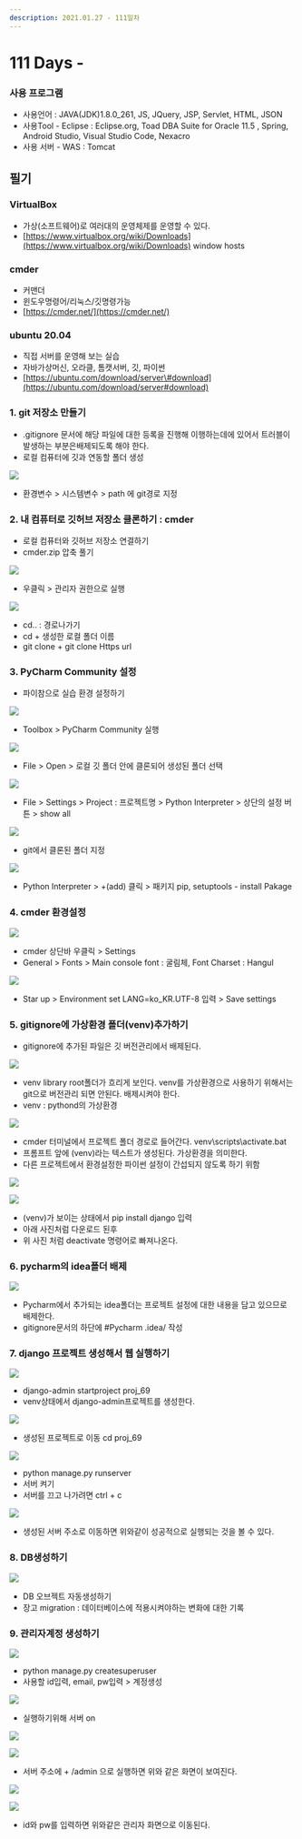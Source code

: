 ```yaml
---
description: 2021.01.27 - 111일차
---
```


# 111 Days -

### 사용 프로그램

* 사용언어 : JAVA\(JDK\)1.8.0\_261, JS, JQuery, JSP, Servlet, HTML, JSON
* 사용Tool  - Eclipse : Eclipse.org, Toad DBA Suite for Oracle 11.5 , Spring, Android Studio, Visual Studio Code, Nexacro
* 사용 서버 - WAS : Tomcat

## 필기

### VirtualBox

* 가상\(소프트웨어\)로 여러대의 운영체제를 운영할 수 있다.
* [https://www.virtualbox.org/wiki/Downloads](https://www.virtualbox.org/wiki/Downloads) window hosts

### cmder

* 커맨더
* 윈도우명령어/리눅스/깃명령가능
* [https://cmder.net/](https://cmder.net/)

### ubuntu 20.04

* 직접 서버를 운영해 보는 실습
* 자바가상머신, 오라클, 톰캣서버, 깃, 파이썬
* [https://ubuntu.com/download/server\#download](https://ubuntu.com/download/server#download)

### 1. git 저장소 만들기

* .gitignore 문서에 해당 파일에 대한 등록을 진행해 이행하는데에 있어서 트러블이 발생하는 부분은배제되도록 해야 한다.
* 로컬 컴퓨터에 깃과 연동할 폴더 생성

![](../../.gitbook/assets/6%20%2823%29.png)

* 환경변수 &gt; 시스템변수 &gt; path 에 git경로 지정

### 2. 내 컴퓨터로 깃허브 저장소 클론하기 : cmder

* 로컬 컴퓨터와 깃허브 저장소 연결하기
* cmder.zip 압축 풀기 

![](../../.gitbook/assets/7%20%2815%29.png)

* 우클릭 &gt; 관리자 권한으로 실행

![](../../.gitbook/assets/0.png)

* cd.. : 경로나가기
* cd + 생성한 로컬 폴더 이름
* git clone + git clone Https url 

### 3. PyCharm Community 설정

* 파이참으로 실습 환경 설정하기

![](../../.gitbook/assets/9%20%284%29.png)

* Toolbox &gt; PyCharm Community 실행

![](../../.gitbook/assets/2%20%2892%29.png)

* File &gt; Open &gt; 로컬 깃 폴더 안에 클론되어 생성된 폴더 선택

![](../../.gitbook/assets/3%20%2869%29.png)

* File &gt; Settings &gt; Project : 프로젝트명 &gt; Python Interpreter &gt; 상단의 설정 버튼 &gt; show all

![](../../.gitbook/assets/4%20%2848%29.png)

* git에서 클론된 폴더 지정

![](../../.gitbook/assets/5%20%2834%29.png)

* Python Interpreter &gt; +\(add\) 클릭 &gt; 패키지 pip, setuptools - install Pakage

### 4. cmder 환경설정

![](../../.gitbook/assets/8%20%2810%29.png)

* cmder 상단바 우클릭 &gt; Settings
* General &gt; Fonts &gt; Main console font : 굴림체, Font Charset : Hangul

![](../../.gitbook/assets/10%20%281%29.png)

* Star up &gt; Environment set LANG=ko\_KR.UTF-8 입력 &gt; Save settings

### 5. gitignore에 가상환경 폴더\(venv\)추가하기

* gitignore에 추가된 파일은 깃 버전관리에서 배제된다.

![](../../.gitbook/assets/11%20%284%29.png)

* venv library root폴더가 흐리게 보인다. venv를 가상환경으로 사용하기 위해서는 git으로 버전관리 되면 안된다. 배제시켜야 한다.
* venv : pythond의 가상환경

![](../../.gitbook/assets/15%20%281%29.png)

* cmder 터미널에서 프로젝트 폴더 경로로 들어간다. venv\scripts\activate.bat
* 프롬프트 앞에 \(venv\)라는 텍스트가 생성된다. 가상환경을 의미한다.
* 다른 프로젝트에서 환경설정한 파이썬 설정이 간섭되지 않도록 하기 위함

![](../../.gitbook/assets/14%20%281%29.png)

![](../../.gitbook/assets/13%20%281%29.png)

* \(venv\)가 보이는 상태에서  pip install django 입력
* 아래 사진처럼 다운로드 된후
* 위 사진 처럼 deactivate 명령어로 빠져나온다.

### 6. pycharm의 idea폴더 배제

![](../../.gitbook/assets/12%20%282%29.png)

* Pycharm에서 추가되는 idea폴더는 프로젝트 설정에 대한 내용을 담고 있으므로 배제한다.
* gitignore문서의 하단에 \#Pycharm .idea/ 작성

### 7. django 프로젝트 생성해서 웹 실행하기

![](../../.gitbook/assets/2%20%2891%29.png)

* django-admin startproject proj\_69
* venv상태에서 django-admin프로젝트를 생성한다.

![](../../.gitbook/assets/3%20%2868%29.png)

* 생성된 프로젝트로 이동 cd proj\_69

![](../../.gitbook/assets/4%20%2847%29.png)

* python manage.py runserver
* 서버 켜기
* 서버를 끄고 나가려면  ctrl + c

![](../../.gitbook/assets/5%20%2833%29.png)

* 생성된 서버 주소로 이동하면 위와같이 성공적으로 실행되는 것을 볼 수 있다.

### 8. DB생성하기

![](../../.gitbook/assets/1%20%28116%29.png)

* DB 오브젝트 자동생성하기
* 장고 migration : 데이터베이스에 적용시켜야하는 변화에 대한 기록

### 9. 관리자계정 생성하기

![](../../.gitbook/assets/1%20%28115%29.png)

* python manage.py createsuperuser
* 사용할 id입력, email, pw입력 &gt; 계정생성

![](../../.gitbook/assets/2%20%2890%29.png)

* 실행하기위해 서버 on

![](../../.gitbook/assets/.png%20%2854%29.png)

![](../../.gitbook/assets/3%20%2867%29.png)

* 서버 주소에 + /admin 으로 실행하면 위와 같은 화면이 보여진다.

![](../../.gitbook/assets/4%20%2849%29.png)

![](../../.gitbook/assets/5%20%2835%29.png)

* id와 pw를 입력하면 위와같은 관리자 화면으로 이동된다.

